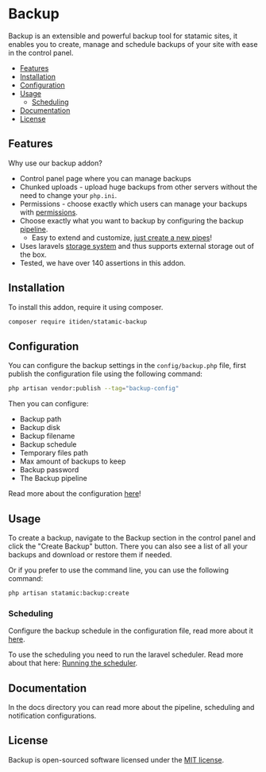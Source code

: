 # Backup

Backup is an extensible and powerful backup tool for statamic sites, it enables you to create, manage and schedule backups of your site with ease in the control panel.

- [Features](#features)
- [Installation](#installation)
- [Configuration](#configuration)
- [Usage](#usage)
  - [Scheduling](#scheduling)
- [Documentation](#documentation)
- [License](#license)

## Features

Why use our backup addon?

- Control panel page where you can manage backups
- Chunked uploads - upload huge backups from other servers without the need to change your `php.ini`.
- Permissions - choose exactly which users can manage your backups with [permissions](https://statamic.dev/users#permissions).
- Choose exactly what you want to backup by configuring the backup [pipeline](docs/pipeline.md).
  - Easy to extend and customize, [just create a new pipes](docs/pipeline.md#creating-a-new-backup-pipe)!
- Uses laravels [storage system](https://laravel.com/docs/11.x/filesystem) and thus supports external storage out of the box.
- Tested, we have over 140 assertions in this addon.

## Installation

To install this addon, require it using composer.

```bash
composer require itiden/statamic-backup
```

## Configuration

You can configure the backup settings in the `config/backup.php` file, first publish the configuration file using the following command:

```bash
php artisan vendor:publish --tag="backup-config"
```

Then you can configure:

- Backup path
- Backup disk
- Backup filename
- Backup schedule
- Temporary files path
- Max amount of backups to keep
- Backup password
- The Backup pipeline

Read more about the configuration [here](docs/configuration.md)!

## Usage

To create a backup, navigate to the Backup section in the control panel and click the "Create Backup" button. There you can also see a list of all your backups and download or restore them if needed.

Or if you prefer to use the command line, you can use the following command:

```bash
php artisan statamic:backup:create
```

### Scheduling

Configure the backup schedule in the configuration file, read more about it [here](docs/scheduling.md).

To use the scheduling you need to run the laravel scheduler. Read more about that here: [Running the scheduler](https://laravel.com/docs/10.x/scheduling#running-the-scheduler).

## Documentation

In the docs directory you can read more about the pipeline, scheduling and notification configurations.

## License

Backup is open-sourced software licensed under the [MIT license](LICENSE.md).
